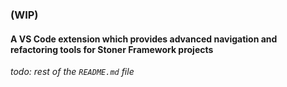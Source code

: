 ### (WIP)
#### A VS Code extension which provides advanced navigation and refactoring tools for Stoner Framework projects

*todo: rest of the `README.md` file*